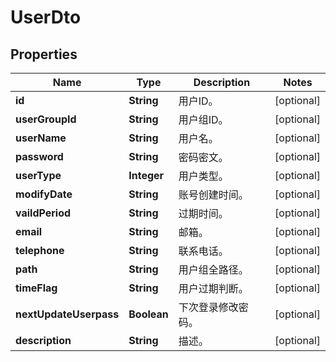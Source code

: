
# UserDto

## Properties
Name | Type | Description | Notes
------------ | ------------- | ------------- | -------------
**id** | **String** | 用户ID。 |  [optional]
**userGroupId** | **String** | 用户组ID。 |  [optional]
**userName** | **String** | 用户名。 |  [optional]
**password** | **String** | 密码密文。 |  [optional]
**userType** | **Integer** | 用户类型。 |  [optional]
**modifyDate** | **String** | 账号创建时间。 |  [optional]
**vaildPeriod** | **String** | 过期时间。 |  [optional]
**email** | **String** | 邮箱。 |  [optional]
**telephone** | **String** | 联系电话。 |  [optional]
**path** | **String** | 用户组全路径。 |  [optional]
**timeFlag** | **String** | 用户过期判断。 |  [optional]
**nextUpdateUserpass** | **Boolean** | 下次登录修改密码。 |  [optional]
**description** | **String** | 描述。 |  [optional]



